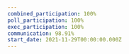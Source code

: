 ```yaml
---
combined_participation: 100%
poll_participation: 100%
exec_participation: 100%
communication: 98.91%
start_date: 2021-11-29T00:00:00.000Z
---
```


